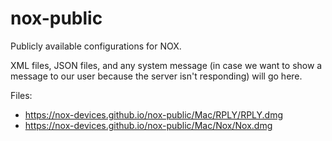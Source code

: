 # nox-public
Publicly available configurations for NOX.

XML files, JSON files, and any system message (in case we want to show a message to our user because the server isn't responding) will go here.

Files:
- https://nox-devices.github.io/nox-public/Mac/RPLY/RPLY.dmg
- https://nox-devices.github.io/nox-public/Mac/Nox/Nox.dmg
